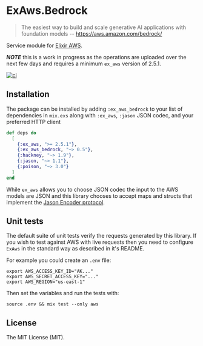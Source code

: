 # ExAws.Bedrock

> The easiest way to build and scale generative AI applications with foundation models
> -- https://aws.amazon.com/bedrock/


Service module for [Elixir AWS](https://github.com/ex-aws/ex_aws).

***NOTE*** this is a work in progress as the operations are uploaded over the next few days
and requires a minimum `ex_aws` version of 2.5.1.

[![ci](https://github.com/devstopfix/ex_aws_bedrock/actions/workflows/ci.yml/badge.svg)](https://github.com/devstopfix/ex_aws_bedrock/actions/workflows/ci.yml)

## Installation

The package can be installed by adding `:ex_aws_bedrock` to your list of dependencies in `mix.exs`
along with `:ex_aws`, `:jason` JSON codec, and your preferred HTTP client

```elixir
def deps do
  [
    {:ex_aws, ">= 2.5.1"},
    {:ex_aws_bedrock, "~> 0.5"},
    {:hackney, "~> 1.9"},
    {:jason, "~> 1.1"},
    {:poison, "~> 3.0"}
  ]
end
```

While `ex_aws` allows you to choose JSON codec the input to the AWS models are JSON and this library
chooses to accept maps and structs that implement the [Jason Encoder protocol](jason).

## Unit tests

The default suite of unit tests verify the requests generated by this library. 
If you wish to test against AWS with live requests then you need to 
configure `ExAws` in the standard way as described in it's README.

For example you could create an `.env` file:

    export AWS_ACCESS_KEY_ID="AK..."
    export AWS_SECRET_ACCESS_KEY="..."
    export AWS_REGION="us-east-1"
    
Then set the variables and run the tests with:

    source .env && mix test --only aws

## License

The MIT License (MIT).

[json]: https://hexdocs.pm/jason/Jason.Encoder.html